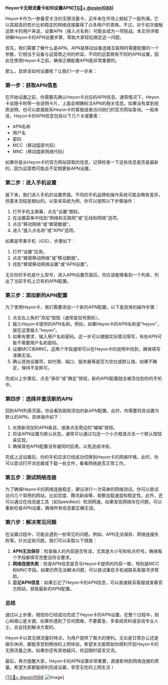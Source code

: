 **Heyon卡无限流量卡如何设置APN[[TG💪+ @esim1088](https://t.me/s/esim1088)]**

Heyon卡作为一款备受关注的无限流量卡，近年来在市场上掀起了一股热潮。它以其超高的性价比和稳定的网络连接赢得了众多用户的青睐。不过，对于初次接触这款卡的用户来说，设置APN（接入点名称）可能会成为一项挑战。本文将详细讲解Heyon卡的APN设置步骤，帮助大家轻松搞定这一问题。

首先，我们需要了解什么是APN。APN是移动设备连接互联网时需要配置的一个参数，它相当于设备与运营商之间的桥梁。不同的运营商有不同的APN设置，因此在使用Heyon卡之前，确保正确配置APN是非常重要的。

那么，具体该如何设置呢？让我们一步一步来：

### **第一步：获取APN信息**
在开始设置之前，你需要先确认Heyon卡对应的APN信息。通常情况下，Heyon卡会随卡附带一张说明卡片，上面会明确标注APN的相关信息。如果没有拿到纸质说明，也可以直接联系Heyon卡的客服或者访问他们的官方网站查询。一般来说，Heyon卡的APN信息包括以下几个关键要素：
- APN名称
- 用户名
- 密码
- MCC（移动国家代码）
- MNC（移动国家网络代码）

如果你是从Heyon卡的官方网站获取的信息，记得检查一下这些信息是否是最新的，因为运营商可能会不定期更新APN设置。

### **第二步：进入手机设置**
接下来，我们进入手机的设置界面。不同的手机品牌和操作系统可能会略有差异，但基本流程是相似的。以安卓系统为例，你可以按照以下步骤操作：
1. 打开手机主屏幕，点击“设置”图标。
2. 在设置菜单中找到“网络和互联网”或“无线和网络”选项。
3. 点击“移动网络”或“蜂窝数据”。
4. 进入“接入点名称”或“APN”选项。

如果是苹果手机（iOS），步骤如下：
1. 打开“设置”应用。
2. 点击“蜂窝移动网络”或“移动数据”。
3. 找到“蜂窝移动网络设置”或“APN设置”。

无论你的手机是什么型号，进入APN设置页面后，你应该能够看到一个列表，列出了当前手机上已有的APN配置。

### **第三步：添加新的APN配置**
为了使用Heyon卡，我们需要添加一个新的APN配置。以下是具体的操作步骤：
1. 点击右上角的“添加”按钮（通常是加号图标）。
2. 输入Heyon卡提供的APN名称。例如，如果Heyon卡的APN名称是“heyon”，就在这里输入“heyon”。
3. 如果有要求，输入用户名和密码。这一步可以根据实际情况填写，有些APN可能不需要用户名和密码。
4. 设置MCC和MNC。这两个字段通常可以在Heyon卡的说明中找到，确保填写准确无误。
5. 确认其他设置项，如代理、端口、服务器等是否为空白或默认值。如果不确定，保持不变即可。

完成以上步骤后，点击“保存”或“确定”按钮，新的APN配置就会被添加到你的手机中。

### **第四步：选择并激活新的APN**
回到APN列表页面，你会看到刚刚添加的新APN配置。此时，你需要将其设置为默认的APN。具体操作如下：
1. 长按新添加的APN条目，或者点击旁边的“编辑”按钮。
2. 将该APN设置为默认状态。通常可以通过勾选一个小方框或点击一个默认按钮来实现。
3. 确保其他APN配置没有被同时启用，以免造成冲突。

完成上述设置后，你的手机应该已经成功切换到Heyon卡的网络环境。此时，你可以尝试打开浏览器或下载一些文件，看看网络是否正常工作。

### **第五步：测试网络连接**
为了确保Heyon卡的网络连接稳定，建议进行一次简单的网络测试。你可以尝试访问几个常用的网站，比如百度、腾讯新闻等，观察加载速度和稳定性。此外，还可以通过在线测速工具（如Speedtest）检测网速。如果发现网络存在问题，可以重新检查APN设置，确保所有信息都正确无误。

### **第六步：解决常见问题**
在设置过程中，可能会遇到一些常见的问题。例如，APN无法保存、网络连接失败等。针对这些问题，我们可以采取以下措施：
1. **APN无法保存**：检查输入的内容是否有误，尤其是大小写和标点符号。确保每个字段都填写完整且符合要求。
2. **网络连接失败**：检查APN信息是否与Heyon卡提供的内容一致，特别是MCC和MNC字段。如果仍然无法解决问题，可以尝试重启手机或联系客服寻求帮助。
3. **忘记APN信息**：如果忘记了Heyon卡的APN信息，可以直接联系客服或查看官方网站，获取最新的APN配置。

### **总结**
通过以上步骤，相信你已经成功完成了Heyon卡的APN设置。在整个过程中，耐心和细心是关键。如果你遇到了任何困难，不要着急，多查阅资料或咨询专业人士，总会找到解决方案的。

Heyon卡以其无限流量的特点，为用户提供了极大的便利。无论是日常办公还是娱乐休闲，都能享受到畅快的上网体验。希望本文能帮助你顺利开启Heyon卡的无限流量之旅。如果你还有其他疑问，欢迎随时留言交流。

最后，再次提醒大家，Heyon卡的APN设置非常重要，直接影响到网络连接的质量。希望大家都能顺利完成设置，享受无忧的上网生活！

[[TG💪+ @esim1088](https://t.me/s/esim1088) ![Image](https://i.postimg.cc/4NQfJmqS/Snipaste-2025-05-13-00-14-12.png)]
